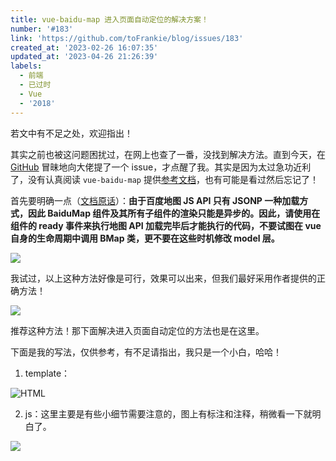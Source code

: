 ```yaml
---
title: vue-baidu-map 进入页面自动定位的解决方案！
number: '#183'
link: 'https://github.com/toFrankie/blog/issues/183'
created_at: '2023-02-26 16:07:35'
updated_at: '2023-04-26 21:26:39'
labels:
  - 前端
  - 已过时
  - Vue
  - '2018'
---
```

若文中有不足之处，欢迎指出！

其实之前也被这问题困扰过，在网上也查了一番，没找到解决方法。直到今天，在 [GitHub](https://github.com/Dafrok/vue-baidu-map) 冒昧地向大佬提了一个 issue，才点醒了我。其实是因为太过急功近利了，没有认真阅读 `vue-baidu-map` 提供[参考文档](https://dafrok.github.io/vue-baidu-map/#/zh/start/usage)，也有可能是看过然后忘记了！

首先要明确一点（[文档原话](https://dafrok.github.io/vue-baidu-map/#/zh/start/usage)）：**由于百度地图 JS API 只有 JSONP 一种加载方式，因此 BaiduMap 组件及其所有子组件的渲染只能是异步的。因此，请使用在组件的 ready 事件来执行地图 API 加载完毕后才能执行的代码，不要试图在 vue 自身的生命周期中调用 BMap 类，更不要在这些时机修改 model 层。**

![](https://upload-images.jianshu.io/upload_images/5128488-959714861de3af10.png?imageMogr2/auto-orient/strip%7CimageView2/2/w/1240)

我试过，以上这种方法好像是可行，效果可以出来，但我们最好采用作者提供的正确方法！

![](https://upload-images.jianshu.io/upload_images/5128488-0f9f75c2a53f44a6.png?imageMogr2/auto-orient/strip%7CimageView2/2/w/1240)

推荐这种方法！那下面解决进入页面自动定位的方法也是在这里。

下面是我的写法，仅供参考，有不足请指出，我只是一个小白，哈哈！

1. template：

![HTML](https://upload-images.jianshu.io/upload_images/5128488-f9b0886eddb86326.png?imageMogr2/auto-orient/strip%7CimageView2/2/w/1240)

2. js：这里主要是有些小细节需要注意的，图上有标注和注释，稍微看一下就明白了。

![](https://upload-images.jianshu.io/upload_images/5128488-2f304d529731c4c7.png?imageMogr2/auto-orient/strip%7CimageView2/2/w/1240)
